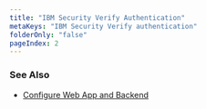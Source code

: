 ```yaml
---
title: "IBM Security Verify Authentication"
metaKeys: "IBM Security Verify authentication"
folderOnly: "false"
pageIndex: 2
---
```



### See Also 

* [Configure Web App and Backend](ibmsecurity/configure-webb-app-backend.md)  


   

<br/>

